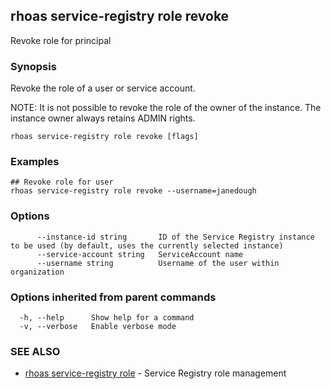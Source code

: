 ## rhoas service-registry role revoke

Revoke role for principal

### Synopsis

Revoke the role of a user or service account.

NOTE: It is not possible to revoke the role of the owner of the instance. The instance owner always retains ADMIN rights.


```
rhoas service-registry role revoke [flags]
```

### Examples

```
## Revoke role for user
rhoas service-registry role revoke --username=janedough

```

### Options

```
      --instance-id string       ID of the Service Registry instance to be used (by default, uses the currently selected instance)
      --service-account string   ServiceAccount name
      --username string          Username of the user within organization
```

### Options inherited from parent commands

```
  -h, --help      Show help for a command
  -v, --verbose   Enable verbose mode
```

### SEE ALSO

* [rhoas service-registry role](rhoas_service-registry_role.md)	 - Service Registry role management


